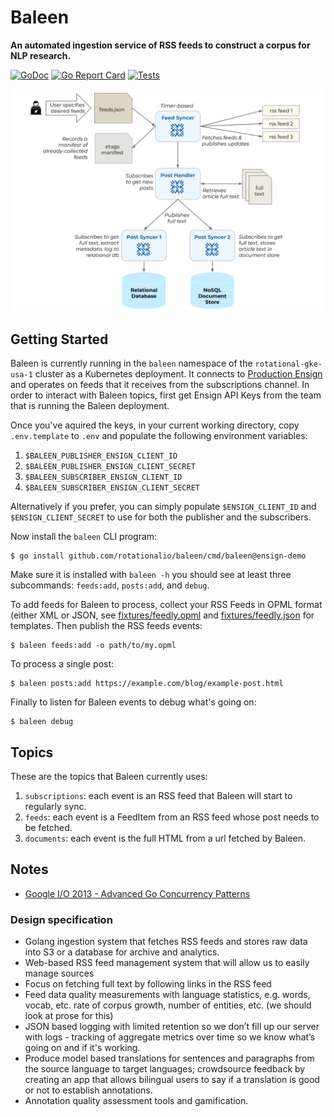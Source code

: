 # Baleen

**An automated ingestion service of RSS feeds to construct a corpus for NLP research.**

[![GoDoc](https://godoc.org/github.com/kansaslabs/baleen?status.svg)](https://godoc.org/github.com/kansaslabs/baleen)
[![Go Report Card](https://goreportcard.com/badge/github.com/kansaslabs/baleen)](https://goreportcard.com/report/github.com/kansaslabs/baleen)
[![Tests](https://github.com/rotationalio/baleen/actions/workflows/test.yaml/badge.svg?branch=ensign-demo)](https://github.com/rotationalio/baleen/actions/workflows/test.yaml)

[![Baleen Architecture](fixtures/baleen_diagram.png)](fixtures/baleen_diagram.png)

## Getting Started

Baleen is currently running in the `baleen` namespace of the `rotational-gke-usa-1` cluster as a Kubernetes deployment. It connects to [Production Ensign](https://rotational.app) and operates on feeds that it receives from the subscriptions channel. In order to interact with Baleen topics, first get Ensign API Keys from the team that is running the Baleen deployment.

Once you've aquired the keys, in your current working directory, copy `.env.template` to `.env` and populate the following environment variables:

1. `$BALEEN_PUBLISHER_ENSIGN_CLIENT_ID`
2. `$BALEEN_PUBLISHER_ENSIGN_CLIENT_SECRET`
3. `$BALEEN_SUBSCRIBER_ENSIGN_CLIENT_ID`
4. `$BALEEN_SUBSCRIBER_ENSIGN_CLIENT_SECRET`

Alternatively if you prefer, you can simply populate `$ENSIGN_CLIENT_ID` and `$ENSIGN_CLIENT_SECRET` to use for both the publisher and the subscribers.

Now install the `baleen` CLI program:

```
$ go install github.com/rotationalio/baleen/cmd/baleen@ensign-demo
```

Make sure it is installed with `baleen -h` you should see at least three subcommands: `feeds:add`, `posts:add`, and `debug`.

To add feeds for Baleen to process, collect your RSS Feeds in OPML format (either XML or JSON, see [fixtures/feedly.opml](fixtures/feedly.opml) and [fixtures/feedly.json](fixtures/feedly.json) for templates. Then publish the RSS feeds events:

```
$ baleen feeds:add -o path/to/my.opml
```

To process a single post:

```
$ baleen posts:add https://example.com/blog/example-post.html
```

Finally to listen for Baleen events to debug what's going on:

```
$ baleen debug
```

## Topics

These are the topics that Baleen currently uses:

1. `subscriptions`: each event is an RSS feed that Baleen will start to regularly sync.
2. `feeds`: each event is a FeedItem from an RSS feed whose post needs to be fetched.
3. `documents`: each event is the full HTML from a url fetched by Baleen.

## Notes

- [Google I/O 2013 - Advanced Go Concurrency Patterns](https://www.youtube.com/watch?v=QDDwwePbDtw)

### Design specification

- Golang ingestion system that fetches RSS feeds and stores raw data into S3 or a database for archive and analytics.
- Web-based RSS feed management system that will allow us to easily manage sources
- Focus on fetching full text by following links in the RSS feed
- Feed data quality measurements with language statistics, e.g. words, vocab, etc. rate of corpus growth, number of entities, etc. (we should look at prose for this)
- JSON based logging with limited retention so we don’t fill up our server with logs - tracking of aggregate metrics over time so we know what’s going on and if it's working.
- Produce model based translations for sentences and paragraphs from the source language to target languages; crowdsource feedback by creating an app that allows bilingual users to say if a translation is good or not to establish annotations.
- Annotation quality assessment tools and gamification.